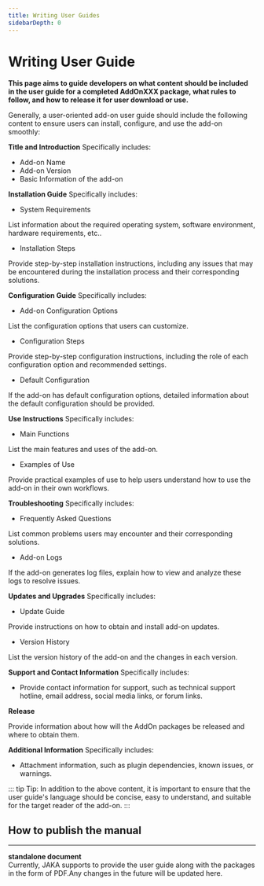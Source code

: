 ```yaml
---
title: Writing User Guides
sidebarDepth: 0
---
```


# Writing User Guide

**This page aims to guide developers on what content should be included in the user guide for a completed AddOnXXX package, what rules to follow, and how to release it for user download or use.**

Generally, a user-oriented add-on user guide should include the following content to ensure users can install, configure, and use the add-on smoothly:

**Title and Introduction**
Specifically includes:

* Add-on Name
* Add-on Version
* Basic Information of the add-on

**Installation Guide**
Specifically includes:

* System Requirements

List information about the required operating system, software environment, hardware requirements, etc..

* Installation Steps

Provide step-by-step installation instructions, including any issues that may be encountered during the installation process and their corresponding solutions.

**Configuration Guide**
Specifically includes:

* Add-on Configuration Options

List the configuration options that users can customize.

* Configuration Steps

Provide step-by-step configuration instructions, including the role of each configuration option and recommended settings.

* Default Configuration

If the add-on has default configuration options, detailed information about the default configuration should be provided.

**Use Instructions**
Specifically includes:

* Main Functions

List the main features and uses of the add-on.

* Examples of Use

Provide practical examples of use to help users understand how to use the add-on in their own workflows.

**Troubleshooting**
Specifically includes:

* Frequently Asked Questions

List common problems users may encounter and their corresponding solutions.

* Add-on Logs

If the add-on generates log files, explain how to view and analyze these logs to resolve issues.

**Updates and Upgrades**
Specifically includes:

* Update Guide

Provide instructions on how to obtain and install add-on updates.

* Version History

List the version history of the add-on and the changes in each version.

**Support and Contact Information**
Specifically includes:

* Provide contact information for support, such as technical support hotline, email address, social media links, or forum links.

**Release**

Provide information about how will the AddOn packages be released and where to obtain them.

**Additional Information**
Specifically includes:

* Attachment information, such as plugin dependencies, known issues, or warnings.

::: tip Tip:
In addition to the above content, it is important to ensure that the user guide's language should be concise, easy to understand, and suitable for the target reader of the add-on.
:::

## How to publish the manual
---

**standalone document**     
Currently, JAKA supports to provide the user guide along with the packages in the form of PDF.Any changes in the future will be updated here.
